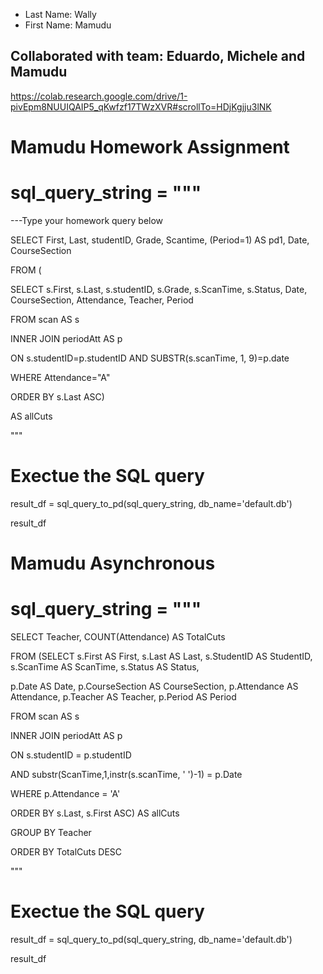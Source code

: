 * Last Name: Wally
* First Name: Mamudu

## Collaborated with team: Eduardo, Michele and Mamudu

https://colab.research.google.com/drive/1-pivEpm8NUUIQAIP5_qKwfzf17TWzXVR#scrollTo=HDjKgjju3lNK

# Mamudu Homework Assignment


# sql_query_string = """

---Type your homework query below

SELECT First, Last, studentID, Grade, Scantime, (Period=1) AS pd1, Date, CourseSection

FROM (

SELECT s.First, s.Last, s.studentID, s.Grade, s.ScanTime, s.Status, Date, CourseSection, Attendance, Teacher, Period 

FROM scan AS s

INNER JOIN periodAtt AS p

ON s.studentID=p.studentID AND SUBSTR(s.scanTime, 1, 9)=p.date

WHERE Attendance="A"

ORDER BY s.Last ASC) 

AS allCuts

"""
 
# Exectue the SQL query
result_df = sql_query_to_pd(sql_query_string, db_name='default.db')

result_df


# Mamudu Asynchronous 

# sql_query_string = """

SELECT Teacher, COUNT(Attendance) AS TotalCuts

FROM (SELECT s.First AS First, s.Last AS Last, s.StudentID AS StudentID, s.ScanTime AS ScanTime, s.Status AS Status, 

p.Date AS Date, p.CourseSection AS CourseSection, p.Attendance AS Attendance, p.Teacher AS Teacher, p.Period AS Period

FROM scan AS s

INNER JOIN periodAtt AS p

ON s.studentID = p.studentID

AND substr(ScanTime,1,instr(s.scanTime, ' ')-1) = p.Date

WHERE p.Attendance = 'A'

ORDER BY s.Last, s.First ASC) AS allCuts

GROUP BY Teacher

ORDER BY TotalCuts DESC

"""
# Exectue the SQL query
result_df = sql_query_to_pd(sql_query_string, db_name='default.db')

result_df


